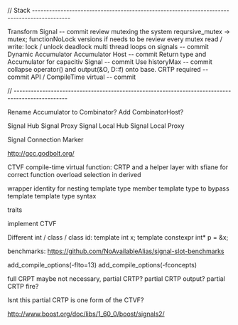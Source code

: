 // Stack -------------------------------------------------------------------------------------------

Transform Signal
-- commit
review mutexing the system
reqursive_mutex -> mutex; functionNoLock versions if needs to be
review every mutex read / write: lock / unlock
deadlock multi thread loops on signals
-- commit
Dynamic Accumulator
Accumulator Host
-- commit
Return type and Accumulator for capacitiv Signal
-- commit
Use historyMax
-- commit
collapse operator() and output(&O, D::f) onto base. CRTP required
-- commit
API / CompileTime virtual
-- commit

// -------------------------------------------------------------------------------------------------

Rename Accumulator to Combinator?
Add CombinatorHost?

Signal Hub
Signal Proxy
Signal Local Hub
Signal Local Proxy

Signal Connection Marker

http://gcc.godbolt.org/

CTVF compile-time virtual function:
	CRTP and a helper layer with sfiane for correct function overload selection in derived

wrapper identity for nesting template type
	member template type to bypass template template type syntax

traits

implement CTVF

Different int / class / class id:
template<class T> int x;
template<class T> constexpr int* p = &x<T>;

benchmarks:
https://github.com/NoAvailableAlias/signal-slot-benchmarks

add_compile_options(-flto=13)
add_compile_options(-fconcepts)

full CRPT maybe not necessary, partial CRTP?
partial CRTP output?
partial CRTP fire?

Isnt this partial CRTP is one form of the CTVF?


http://www.boost.org/doc/libs/1_60_0/boost/signals2/
